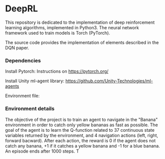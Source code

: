 # DeepRL
This repository is dedicated to the implementation of deep reinforcement learning algorithms, implemented in Python3. The neural network framework used to train models is Torch (PyTorch).

The source code provides the implementation of elements described in the DQN paper. 

### Dependencies
Install Pytorch:
Instructions on https://pytorch.org/

Install Unity ml-agent library:
https://github.com/Unity-Technologies/ml-agents

Environment file:


### Environment details
The objective of the project is to train an agent to navigate in the "Banana" environment in order to catch only yellow bananas as fast as possible. The goal of the agent is to learn the Q-function related to 37 continuous state variables returned by the environment, and 4 navigation actions (left, right, forward bacward). After each action, the reward is 0 if the agent does not catch any banana, +1 if it catches a yellow banana and -1 for a blue banana. An episode ends after 1000 steps.
T
